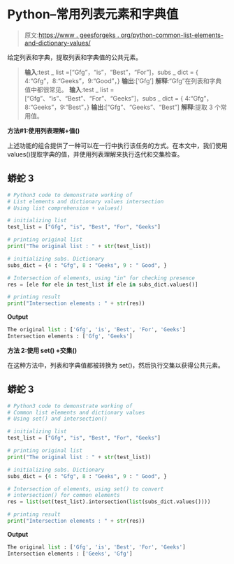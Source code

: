 # Python–常用列表元素和字典值

> 原文:[https://www . geesforgeks . org/python-common-list-elements-and-dictionary-values/](https://www.geeksforgeeks.org/python-common-list-elements-and-dictionary-values/)

给定列表和字典，提取列表和字典值的公共元素。

> **输入**:test _ list =[“Gfg”，“is”，“Best”，“For”]，subs _ dict = { 4:“Gfg”，8:“Geeks”，9:“Good”，}
> **输出**:[‘Gfg’]
> **解释**:“Gfg”在列表和字典值中都很常见。
> **输入**:test _ list =[“Gfg”、“is”、“Best”、“For”、“Geeks”]，subs _ dict = { 4:“Gfg”，8:“Geeks”，9:“Best”，}
> **输出**:[“Gfg”、“Geeks”、“Best”]
> **解释**:提取 3 个常用值。

**方法#1:使用列表理解+值()**

上述功能的组合提供了一种可以在一行中执行该任务的方式。在本文中，我们使用 values()提取字典的值，并使用列表理解来执行迭代和交集检查。

## 蟒蛇 3

```py
# Python3 code to demonstrate working of
# List elements and dictionary values intersection
# Using list comprehension + values()

# initializing list
test_list = ["Gfg", "is", "Best", "For", "Geeks"]

# printing original list
print("The original list : " + str(test_list))

# initializing subs. Dictionary
subs_dict = {4 : "Gfg", 8 : "Geeks", 9 : " Good", }

# Intersection of elements, using "in" for checking presence
res = [ele for ele in test_list if ele in subs_dict.values()]

# printing result
print("Intersection elements : " + str(res))
```

**Output**

```py
The original list : ['Gfg', 'is', 'Best', 'For', 'Geeks']
Intersection elements : ['Gfg', 'Geeks']
```

**方法 2:使用 set() +交集()**

在这种方法中，列表和字典值都被转换为 set()，然后执行交集以获得公共元素。

## 蟒蛇 3

```py
# Python3 code to demonstrate working of
# Common list elements and dictionary values
# Using set() and intersection()

# initializing list
test_list = ["Gfg", "is", "Best", "For", "Geeks"]

# printing original list
print("The original list : " + str(test_list))

# initializing subs. Dictionary
subs_dict = {4 : "Gfg", 8 : "Geeks", 9 : " Good", }

# Intersection of elements, using set() to convert
# intersection() for common elements
res = list(set(test_list).intersection(list(subs_dict.values())))

# printing result
print("Intersection elements : " + str(res))
```

**Output**

```py
The original list : ['Gfg', 'is', 'Best', 'For', 'Geeks']
Intersection elements : ['Geeks', 'Gfg']
```